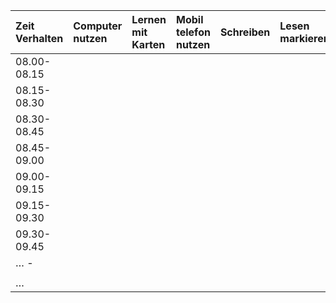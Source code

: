 
|Zeit Verhalten |Computer nutzen |Lernen mit Karten |Mobil telefon nutzen |Schreiben |Lesen markieren |Multi tasking |Sprechen |Pausen Schlafen |Essen trinken |Theke DL nutzen |Zeitung lesen |Umgang mit Lärm |
|:----------------|:---------------|:-----------------|:--------------------|:---------|:----------------|:-------------|:--------|:---------------|:--------------|:----------------|:-------------|:---------------|
|08.00-08.15      |              |                |                   |        |               |            |       |              |             |               |            |              |
|08.15-08.30      |              |                |                   |        |               |            |       |              |             |               |            |              |
|08.30-08.45      |              |                |                   |        |               |            |       |              |             |               |            |              |
|08.45-09.00      |              |                |                   |        |               |            |       |              |             |               |            |              |
|09.00-09.15      |              |                |                   |        |               |            |       |              |             |               |            |              |
|09.15-09.30      |              |                |                   |        |               |            |       |              |             |               |            |              |
|09.30-09.45      |              |                |                   |        |               |            |       |              |             |               |            |              |
|… -              |              |                |                   |        |               |            |       |              |             |               |            |              |
|                 |              |                |                   |        |               |            |       |              |             |               |            |              |
|…                |              |                |                   |        |               |            |       |              |             |               |            |              |